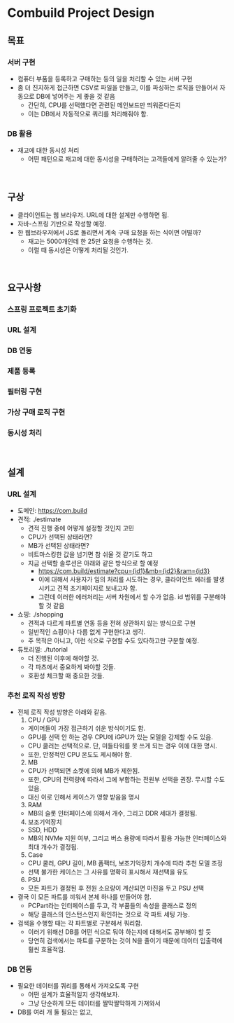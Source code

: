 # **Combuild Project Design**

## 목표
### 서버 구현
* 컴퓨터 부품을 등록하고 구매하는 등의 일을 처리할 수 있는 서버 구현
* 좀 더 진지하게 접근하면 CSV로 파일을 만들고, 이를 파싱하는 로직을 만들어서 자동으로 DB에 넣어주는 게 좋을 것 같음
  - 간단히, CPU를 선택했다면 관련된 메인보드만 띄워준다든지
  - 이는 DB에서 자동적으로 쿼리를 처리해줘야 함.

### DB 활용
* 재고에 대한 동시성 처리
  - 어떤 패턴으로 재고에 대한 동시성을 구매하려는 고객들에게 알려줄 수 있는가?

<br>

## 구상 
* 클라이언트는 웹 브라우저. URL에 대한 설계만 수행하면 됨.
* 자바-스프링 기반으로 작성할 예정.
* 한 웹브라우저에서 JS로 돌리면서 계속 구매 요청을 하는 식이면 어떨까?
  - 재고는 5000개인데 한 25만 요청을 수행하는 것.
  - 이럴 때 동시성은 어떻게 처리될 것인가.

<br>

## 요구사항
### 스프링 프로젝트 초기화
### URL 설계
### DB 연동
### 제품 등록
### 필터링 구현
### 가상 구매 로직 구현
### 동시성 처리

<br>

## 설계
### URL 설계
* 도메인: https://com.build
* 견적: ./estimate
  - 견적 진행 중에 어떻게 설정할 것인지 고민
  - CPU가 선택된 상태라면?
  - MB가 선택된 상태라면?
  - 비트마스킹한 값을 넘기면 참 쉬울 것 같기도 하고
  - 지금 선택할 솔루션은 아래와 같은 방식으로 할 예정
    + https://com.build/estimate?cpu={id1}&mb={id2}&ram={id3}
    + 이에 대해서 사용자가 임의 처리를 시도하는 경우, 클라이언트 에러를 발생시키고 견적 초기페이지로 보내고자 함.
    + 그런데 이러한 에러처리는 서버 차원에서 할 수가 없음. id 범위를 구분해야할 것 같음
* 쇼핑: ./shopping
  - 견적과 다르게 파트별 연동 등을 전혀 상관하지 않는 방식으로 구현
  - 일반적인 쇼핑이나 다름 없게 구현한다고 생각.
  - 주 목적은 아니고, 이런 식으로 구현할 수도 있다하고만 구분할 예정.
* 튜토리얼: ./tutorial
  - 더 진행된 이후에 해야할 것.
  - 각 파츠에서 중요하게 봐야할 것들.
  - 호환성 체크할 때 중요한 것들.

### 추천 로직 작성 방향
* 전체 로직 작성 방향은 아래와 같음.
  1. CPU / GPU
    + 게이머들이 가장 접근하기 쉬운 방식이기도 함.
    + GPU를 선택 안 하는 경우 CPU에 iGPU가 있는 모델을 강제할 수도 있음.
    + CPU 쿨러는 선택적으로. 단, 미들타워를 못 쓰게 되는 경우 이에 대한 명시.
    + 또한, 안정적인 CPU 온도도 제시해야 함.
  2. MB
    + CPU가 선택되면 소켓에 의해 MB가 제한됨.
    + 또한, CPU의 전력량에 따라서 그에 부합하는 전원부 선택을 권장. 무시할 수도 있음.
    + 대신 이로 인해서 케이스가 영향 받음을 명시
  3. RAM
    + MB의 슬롯 인터페이스에 의해서 개수, 그리고 DDR 세대가 결정됨.
  4. 보조기억장치
    + SSD, HDD
    + MB의 NVMe 지원 여부, 그리고 버스 용량에 따라서 활용 가능한 인터페이스와 최대 개수가 결정됨.
  5. Case
    + CPU 쿨러, GPU 길이, MB 폼팩터, 보조기억장치 개수에 따라 추천 모델 조정
    + 선택 불가한 케이스는 그 사유를 명확히 표시해서 재선택을 유도
  6. PSU
    + 모든 파트가 결정된 후 전원 소요량이 계산되면 마진을 두고 PSU 선택
* 결국 이 모든 파트를 끼워서 본체 하나를 만들어야 함.
  - PCPart라는 인터페이스를 두고, 각 부품들의 속성을 클래스로 정의
  - 해당 클래스의 인스턴스인지 확인하는 것으로 각 파트 세팅 가능.
* 검색을 수행할 때는 각 파트별로 구분해서 쿼리함.
  - 이러기 위해선 DB를 어떤 식으로 둬야 하는지에 대해서도 공부해야 할 듯
  - 당연히 검색에서는 파트를 구분하는 것이 N을 줄이기 때문에 데이터 입출력에 훨씬 효율적임.

### DB 연동
* 필요한 데이터를 쿼리를 통해서 가져오도록 구현
  - 어떤 설계가 효율적일지 생각해보자.
  - 그냥 단순하게 모든 데이터를 짤막짤막하게 가져와서
* DB를 여러 개 둘 필요는 없고,

